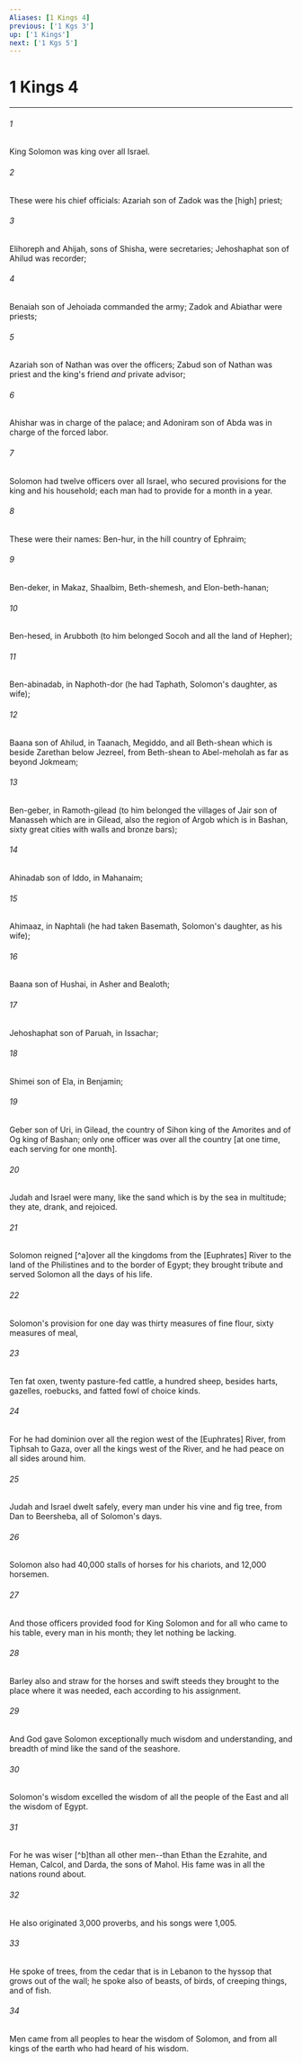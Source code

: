 ```yaml
---
Aliases: [1 Kings 4]
previous: ['1 Kgs 3']
up: ['1 Kings']
next: ['1 Kgs 5']
---
```

# 1 Kings 4

***














###### 1 






King Solomon was king over all Israel. 













###### 2 






These were his chief officials: Azariah son of Zadok was the [high] priest; 













###### 3 






Elihoreph and Ahijah, sons of Shisha, were secretaries; Jehoshaphat son of Ahilud was recorder; 













###### 4 






Benaiah son of Jehoiada commanded the army; Zadok and Abiathar were priests; 













###### 5 






Azariah son of Nathan was over the officers; Zabud son of Nathan was priest and the king's friend _and_ private advisor; 













###### 6 






Ahishar was in charge of the palace; and Adoniram son of Abda was in charge of the forced labor. 













###### 7 






Solomon had twelve officers over all Israel, who secured provisions for the king and his household; each man had to provide for a month in a year. 













###### 8 






These were their names: Ben-hur, in the hill country of Ephraim; 













###### 9 






Ben-deker, in Makaz, Shaalbim, Beth-shemesh, and Elon-beth-hanan; 













###### 10 






Ben-hesed, in Arubboth (to him belonged Socoh and all the land of Hepher); 













###### 11 






Ben-abinadab, in Naphoth-dor (he had Taphath, Solomon's daughter, as wife); 













###### 12 






Baana son of Ahilud, in Taanach, Megiddo, and all Beth-shean which is beside Zarethan below Jezreel, from Beth-shean to Abel-meholah as far as beyond Jokmeam; 













###### 13 






Ben-geber, in Ramoth-gilead (to him belonged the villages of Jair son of Manasseh which are in Gilead, also the region of Argob which is in Bashan, sixty great cities with walls and bronze bars); 













###### 14 






Ahinadab son of Iddo, in Mahanaim; 













###### 15 






Ahimaaz, in Naphtali (he had taken Basemath, Solomon's daughter, as his wife); 













###### 16 






Baana son of Hushai, in Asher and Bealoth; 













###### 17 






Jehoshaphat son of Paruah, in Issachar; 













###### 18 






Shimei son of Ela, in Benjamin; 













###### 19 






Geber son of Uri, in Gilead, the country of Sihon king of the Amorites and of Og king of Bashan; only one officer was over all the country [at one time, each serving for one month]. 













###### 20 






Judah and Israel were many, like the sand which is by the sea in multitude; they ate, drank, and rejoiced. 













###### 21 






Solomon reigned [^a]over all the kingdoms from the [Euphrates] River to the land of the Philistines and to the border of Egypt; they brought tribute and served Solomon all the days of his life. 













###### 22 






Solomon's provision for one day was thirty measures of fine flour, sixty measures of meal, 













###### 23 






Ten fat oxen, twenty pasture-fed cattle, a hundred sheep, besides harts, gazelles, roebucks, and fatted fowl of choice kinds. 













###### 24 






For he had dominion over all the region west of the [Euphrates] River, from Tiphsah to Gaza, over all the kings west of the River, and he had peace on all sides around him. 













###### 25 






Judah and Israel dwelt safely, every man under his vine and fig tree, from Dan to Beersheba, all of Solomon's days. 













###### 26 






Solomon also had 40,000 stalls of horses for his chariots, and 12,000 horsemen. 













###### 27 






And those officers provided food for King Solomon and for all who came to his table, every man in his month; they let nothing be lacking. 













###### 28 






Barley also and straw for the horses and swift steeds they brought to the place where it was needed, each according to his assignment. 













###### 29 






And God gave Solomon exceptionally much wisdom and understanding, and breadth of mind like the sand of the seashore. 













###### 30 






Solomon's wisdom excelled the wisdom of all the people of the East and all the wisdom of Egypt. 













###### 31 






For he was wiser [^b]than all other men--than Ethan the Ezrahite, and Heman, Calcol, and Darda, the sons of Mahol. His fame was in all the nations round about. 













###### 32 






He also originated 3,000 proverbs, and his songs were 1,005. 













###### 33 






He spoke of trees, from the cedar that is in Lebanon to the hyssop that grows out of the wall; he spoke also of beasts, of birds, of creeping things, and of fish. 













###### 34 






Men came from all peoples to hear the wisdom of Solomon, and from all kings of the earth who had heard of his wisdom.
